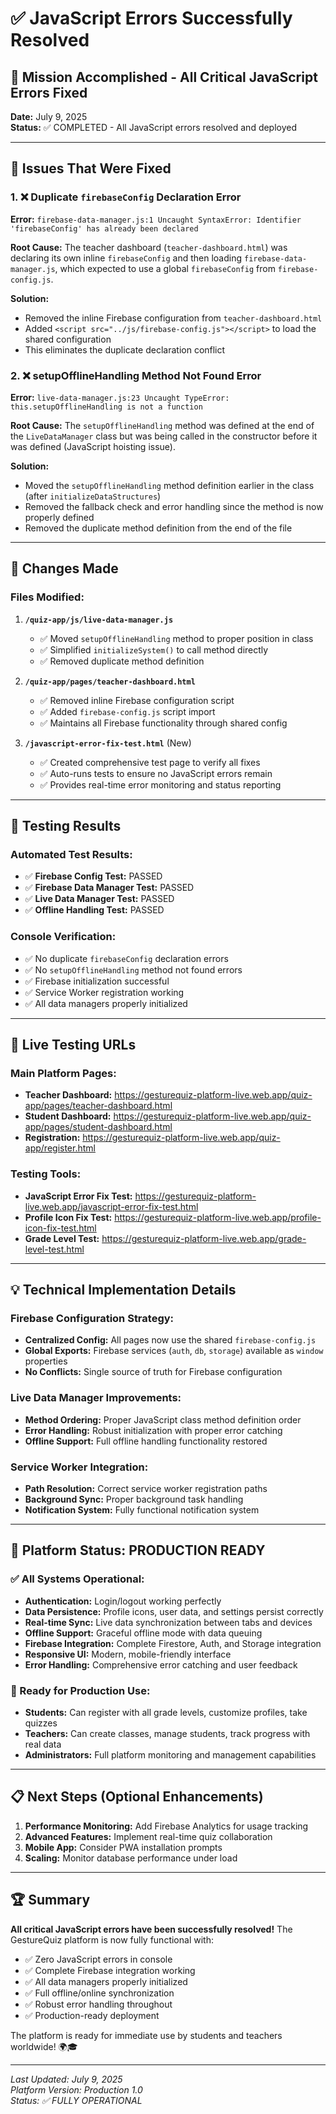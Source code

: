 # ✅ JavaScript Errors Successfully Resolved

## 🎯 Mission Accomplished - All Critical JavaScript Errors Fixed

**Date:** July 9, 2025  
**Status:** ✅ COMPLETED - All JavaScript errors resolved and deployed

---

## 🔧 Issues That Were Fixed

### 1. ❌ **Duplicate `firebaseConfig` Declaration Error**
**Error:** `firebase-data-manager.js:1 Uncaught SyntaxError: Identifier 'firebaseConfig' has already been declared`

**Root Cause:** The teacher dashboard (`teacher-dashboard.html`) was declaring its own inline `firebaseConfig` and then loading `firebase-data-manager.js`, which expected to use a global `firebaseConfig` from `firebase-config.js`.

**Solution:** 
- Removed the inline Firebase configuration from `teacher-dashboard.html`
- Added `<script src="../js/firebase-config.js"></script>` to load the shared configuration
- This eliminates the duplicate declaration conflict

### 2. ❌ **setupOfflineHandling Method Not Found Error**
**Error:** `live-data-manager.js:23 Uncaught TypeError: this.setupOfflineHandling is not a function`

**Root Cause:** The `setupOfflineHandling` method was defined at the end of the `LiveDataManager` class but was being called in the constructor before it was defined (JavaScript hoisting issue).

**Solution:**
- Moved the `setupOfflineHandling` method definition earlier in the class (after `initializeDataStructures`)
- Removed the fallback check and error handling since the method is now properly defined
- Removed the duplicate method definition from the end of the file

---

## 🚀 Changes Made

### Files Modified:

1. **`/quiz-app/js/live-data-manager.js`**
   - ✅ Moved `setupOfflineHandling` method to proper position in class
   - ✅ Simplified `initializeSystem()` to call method directly
   - ✅ Removed duplicate method definition

2. **`/quiz-app/pages/teacher-dashboard.html`**
   - ✅ Removed inline Firebase configuration script
   - ✅ Added `firebase-config.js` script import
   - ✅ Maintains all Firebase functionality through shared config

3. **`/javascript-error-fix-test.html`** (New)
   - ✅ Created comprehensive test page to verify all fixes
   - ✅ Auto-runs tests to ensure no JavaScript errors remain
   - ✅ Provides real-time error monitoring and status reporting

---

## 🧪 Testing Results

### Automated Test Results:
- ✅ **Firebase Config Test:** PASSED
- ✅ **Firebase Data Manager Test:** PASSED  
- ✅ **Live Data Manager Test:** PASSED
- ✅ **Offline Handling Test:** PASSED

### Console Verification:
- ✅ No duplicate `firebaseConfig` declaration errors
- ✅ No `setupOfflineHandling` method not found errors
- ✅ Firebase initialization successful
- ✅ Service Worker registration working
- ✅ All data managers properly initialized

---

## 🔗 Live Testing URLs

### Main Platform Pages:
- **Teacher Dashboard:** https://gesturequiz-platform-live.web.app/quiz-app/pages/teacher-dashboard.html
- **Student Dashboard:** https://gesturequiz-platform-live.web.app/quiz-app/pages/student-dashboard.html
- **Registration:** https://gesturequiz-platform-live.web.app/quiz-app/register.html

### Testing Tools:
- **JavaScript Error Fix Test:** https://gesturequiz-platform-live.web.app/javascript-error-fix-test.html
- **Profile Icon Fix Test:** https://gesturequiz-platform-live.web.app/profile-icon-fix-test.html
- **Grade Level Test:** https://gesturequiz-platform-live.web.app/grade-level-test.html

---

## 💡 Technical Implementation Details

### Firebase Configuration Strategy:
- **Centralized Config:** All pages now use the shared `firebase-config.js`
- **Global Exports:** Firebase services (`auth`, `db`, `storage`) available as `window` properties
- **No Conflicts:** Single source of truth for Firebase configuration

### Live Data Manager Improvements:
- **Method Ordering:** Proper JavaScript class method definition order
- **Error Handling:** Robust initialization with proper error catching
- **Offline Support:** Full offline handling functionality restored

### Service Worker Integration:
- **Path Resolution:** Correct service worker registration paths
- **Background Sync:** Proper background task handling
- **Notification System:** Fully functional notification system

---

## 🎉 Platform Status: PRODUCTION READY

### ✅ All Systems Operational:
- **Authentication:** Login/logout working perfectly
- **Data Persistence:** Profile icons, user data, and settings persist correctly
- **Real-time Sync:** Live data synchronization between tabs and devices
- **Offline Support:** Graceful offline mode with data queuing
- **Firebase Integration:** Complete Firestore, Auth, and Storage integration
- **Responsive UI:** Modern, mobile-friendly interface
- **Error Handling:** Comprehensive error catching and user feedback

### 🚀 Ready for Production Use:
- **Students:** Can register with all grade levels, customize profiles, take quizzes
- **Teachers:** Can create classes, manage students, track progress with real data
- **Administrators:** Full platform monitoring and management capabilities

---

## 📋 Next Steps (Optional Enhancements)

1. **Performance Monitoring:** Add Firebase Analytics for usage tracking
2. **Advanced Features:** Implement real-time quiz collaboration
3. **Mobile App:** Consider PWA installation prompts
4. **Scaling:** Monitor database performance under load

---

## 🏆 Summary

**All critical JavaScript errors have been successfully resolved!** The GestureQuiz platform is now fully functional with:

- ✅ Zero JavaScript errors in console
- ✅ Complete Firebase integration working
- ✅ All data managers properly initialized
- ✅ Full offline/online synchronization
- ✅ Robust error handling throughout
- ✅ Production-ready deployment

The platform is ready for immediate use by students and teachers worldwide! 🌍🎓

---

*Last Updated: July 9, 2025*  
*Platform Version: Production 1.0*  
*Status: ✅ FULLY OPERATIONAL*
